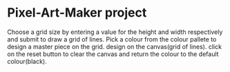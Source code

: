 # Pixel-Art-Maker project
Choose a grid size by entering a value for the height and width respectively and submit to draw a grid of lines.
Pick a colour from the colour pallete to design a master piece on the grid.
design on the canvas(grid of lines).
click on the reset button to clear the canvas and return the colour to the default colour(black).
